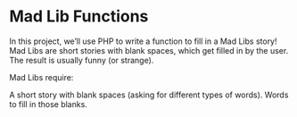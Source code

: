 # Mad Lib Functions
In this project, we’ll use PHP to write a function to fill in a Mad Libs story! Mad Libs are short stories with blank spaces, which get filled in by the user. The result is usually funny (or strange).

Mad Libs require:

A short story with blank spaces (asking for different types of words).
Words to fill in those blanks.
